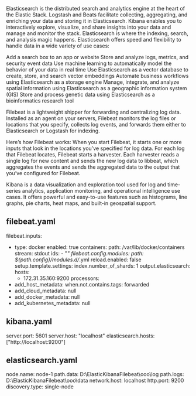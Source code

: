 Elasticsearch is the distributed search and analytics engine at the heart of the Elastic Stack. Logstash and Beats facilitate collecting, 
aggregating, and enriching your data and storing it in Elasticsearch. Kibana enables you to interactively explore, visualize, and share insights into 
your data and manage and monitor the stack. Elasticsearch is where the indexing, search, and analysis magic happens.
Elasticsearch offers speed and flexibility to handle data in a wide variety of use cases:

Add a search box to an app or website
Store and analyze logs, metrics, and security event data
Use machine learning to automatically model the behavior of your data in real time
Use Elasticsearch as a vector database to create, store, and search vector embeddings
Automate business workflows using Elasticsearch as a storage engine
Manage, integrate, and analyze spatial information using Elasticsearch as a geographic information system (GIS)
Store and process genetic data using Elasticsearch as a bioinformatics research tool


Filebeat is a lightweight shipper for forwarding and centralizing log data. Installed as an agent on your servers, Filebeat monitors the log files or 
locations that you specify, collects log events, and forwards them either to Elasticsearch or Logstash for indexing.

Here’s how Filebeat works: When you start Filebeat, it starts one or more inputs that look in the locations you’ve specified for log data. For each 
log that Filebeat locates, Filebeat starts a harvester. Each harvester reads a single log for new content and sends the new log data to libbeat, 
which aggregates the events and sends the aggregated data to the output that you’ve configured for Filebeat.



Kibana is a data visualization and exploration tool used for log and time-series analytics, application monitoring, and operational intelligence use 
cases. It offers powerful and easy-to-use features such as histograms, line graphs, pie charts, heat maps, and built-in geospatial support.


filebeat.yaml
---
filebeat.inputs:
  - type: docker
    enabled: true
    containers:
      path: /var/lib/docker/containers
      stream: stdout
      ids:
        - "*"
filebeat.config.modules:
  path: ${path.config}/modules.d/*.yml
  reload.enabled: false
setup.template.settings:
  index.number_of_shards: 1
output.elasticsearch:
  hosts:
    - 172.31.35.160:9200
processors:
  - add_host_metadata:
      when.not.contains.tags: forwarded
  - add_cloud_metadata: null
  - add_docker_metadata: null
  - add_kubernetes_metadata: null



kibana.yaml
-----------

server.port: 5601
server.host: "localhost"
elasticsearch.hosts: ["http://localhost:9200"]




elasticsearch.yaml
-------------------
node.name: node-1
path.data: D:\ElasticKibanaFilebeat\ooo\log
path.logs: D:\ElasticKibanaFilebeat\ooo\data
network.host: localhost
http.port: 9200
discovery.type: single-node
